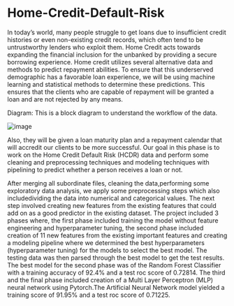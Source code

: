 # Home-Credit-Default-Risk
In today’s world, many people struggle to get loans due to insufficient credit histories or even non-existing credit records, which often tend to be untrustworthy lenders who exploit them. Home Credit acts towards expanding the financial inclusion for the unbanked by providing a secure borrowing experience. Home credit utilizes several alternative data and methods to predict repayment abilities. To ensure that this underserved demographic has a favorable loan experience, we will be using machine learning and statistical methods to determine these predictions. This ensures that the clients who are capable of repayment will be granted a loan and are not rejected by any means.



Diagram: This is a block diagram to understand the workflow of the data.

![image](https://github.com/ShefaliL/Home-Credit-Default-Risk/assets/76598077/68a450c7-17fa-4672-9547-8697b5e54c39)


Also, they will be given a loan maturity plan and a repayment calendar that will accredit our clients to be more successful. Our goal in this phase is to work on the Home Credit Default Risk (HCDR) data and perform some cleaning and preprocessing techniques and modeling techniques with pipelining to predict whether a person receives a loan or not. 


After merging all subordinate files, cleaning the data,performing some exploratory data analysis, we apply some preprocessing steps which also includedividing the data into numerical and categorical values. The next step involved creating new features from the existing features that could add on as a good predictor in the existing dataset. The project included 3 phases where, the first phase included training the model without feature engineering and hyperparameter tuning, the second phase included creation of 11 new features from the existing important features and creating a modeling pipeline where we determined the best hyperparameters (hyperparameter tuning) for the models to select the best model. The testing data was then parsed through the best model to get the test results. The best model for the second phase was of the Random Forest Classifier with a training accuracy of 92.4% and a test roc score of 0.72814. The third and the final phase included creation of a Multi Layer Perceptron (MLP) neural network using Pytorch.The Artificial Neural Network model yielded a training score of 91.95% and a test roc score of 0.71225.
